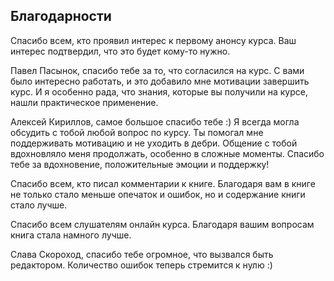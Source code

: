 ## Благодарности

Спасибо всем, кто проявил интерес к первому анонсу курса.
Ваш интерес подтвердил, что это будет кому-то нужно.


Павел Пасынок, спасибо тебе за то, что согласился на курс.
С вами было интересно работать, и это добавило мне мотивации завершить курс.
И я особенно рада, что знания, которые вы получили на курсе, нашли практическое применение.


Алексей Кириллов, самое большое спасибо тебе :)
Я всегда могла обсудить с тобой любой вопрос по курсу.
Ты помогал мне поддерживать мотивацию и не уходить в дебри.
Общение с тобой вдохновляло меня продолжать, особенно в сложные моменты.
Спасибо тебе за вдохновение, положительные эмоции и поддержку!

Спасибо всем, кто писал комментарии к книге.
Благодаря вам в книге не только стало меньше опечаток и ошибок, но и содержание книги стало лучше.

Спасибо всем слушателям онлайн курса.
Благодаря вашим вопросам книга стала намного лучше.


Слава Скороход, спасибо тебе огромное, что вызвался быть редактором.
Количество ошибок теперь стремится к нулю :)
